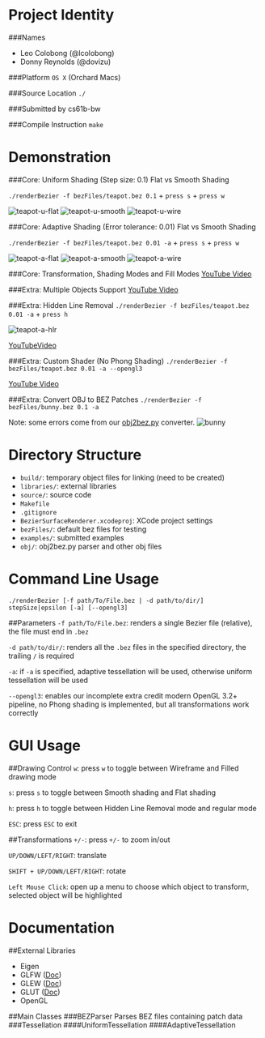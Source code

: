 Project Identity
================
###Names
- Leo Colobong (@lcolobong)
- Donny Reynolds (@dovizu)

###Platform
`OS X` (Orchard Macs)

###Source Location
`./`

###Submitted by
cs61b-bw

###Compile Instruction
`make`

Demonstration
====================

###Core: Uniform Shading (Step size: 0.1)
Flat vs Smooth Shading 

`./renderBezier -f bezFiles/teapot.bez 0.1` + `press s` + `press w`

![teapot-u-flat](https://raw.githubusercontent.com/Dovizu/BezierRenderer/master/examples/teapot_u_flat.png)
![teapot-u-smooth](https://raw.githubusercontent.com/Dovizu/BezierRenderer/master/examples/teapot_u_smooth.png)
![teapot-u-wire](https://raw.githubusercontent.com/Dovizu/BezierRenderer/master/examples/teapot_u_wire.png)

###Core: Adaptive Shading (Error tolerance: 0.01)
Flat vs Smooth Shading 

`./renderBezier -f bezFiles/teapot.bez 0.01 -a` + `press s` + `press w`

![teapot-a-flat](https://raw.githubusercontent.com/Dovizu/BezierRenderer/master/examples/teapot_a_flat.png)
![teapot-a-smooth](https://raw.githubusercontent.com/Dovizu/BezierRenderer/master/examples/teapot_a_smooth.png)
![teapot-a-wire](https://raw.githubusercontent.com/Dovizu/BezierRenderer/master/examples/teapot_a_wire.png)

###Core: Transformation, Shading Modes and Fill Modes
[YouTube Video](https://www.youtube.com/watch?v=OGlHXdFZguo&list=PLH8PbRYZm8EYLX0kipsOS2piibnhldCT6)

###Extra: Multiple Objects Support
[YouTube Video](https://www.youtube.com/watch?v=neblYL_FWWI&list=PLH8PbRYZm8EYLX0kipsOS2piibnhldCT6)

###Extra: Hidden Line Removal
`./renderBezier -f bezFiles/teapot.bez 0.01 -a` + `press h`

![teapot-a-hlr](https://raw.githubusercontent.com/Dovizu/BezierRenderer/master/examples/teapot_a_hlr.png)

[YouTubeVideo](https://www.youtube.com/watch?v=dQNJti0gQCU&list=PLH8PbRYZm8EYLX0kipsOS2piibnhldCT6)

###Extra: Custom Shader (No Phong Shading)
`./renderBezier -f bezFiles/teapot.bez 0.01 -a --opengl3`

[YouTube Video](https://www.youtube.com/watch?v=8337QsCNOSE&list=PLH8PbRYZm8EYLX0kipsOS2piibnhldCT6)

###Extra: Convert OBJ to BEZ Patches
`./renderBezier -f bezFiles/bunny.bez 0.1 -a`

Note: some errors come from our [obj2bez.py](obj/obj2bez.py) converter.
![bunny](https://raw.githubusercontent.com/Dovizu/BezierRenderer/master/examples/bunny.png)

###
Directory Structure
=====================
- `build/`: temporary object files for linking (need to be created)
- `libraries/`: external libraries
- `source/`: source code
- `Makefile`
- `.gitignore`
- `BezierSurfaceRenderer.xcodeproj`: XCode project settings
- `bezFiles/`: default bez files for testing
- `examples/`: submitted examples
- `obj/`: obj2bez.py parser and other obj files

Command Line Usage
=====================

`./renderBezier [-f path/To/File.bez | -d path/to/dir/] stepSize|epsilon [-a] [--opengl3]`

##Parameters
`-f path/To/File.bez`: renders a single Bezier file (relative), the file must end in `.bez`

`-d path/to/dir/`: renders all the `.bez` files in the specified directory, the trailing `/` is required

`-a`: if `-a` is specified, adaptive tessellation will be used, otherwise uniform tessellation will be used

`--opengl3`: enables our incomplete extra credit modern OpenGL 3.2+ pipeline, no Phong shading is implemented, but all transformations work correctly

GUI Usage
=====================

##Drawing Control
`w`: press `w` to toggle between Wireframe and Filled drawing mode

`s`: press `s` to toggle between Smooth shading and Flat shading

`h`: press `h` to toggle between Hidden Line Removal mode and regular mode

`ESC`: press `ESC` to exit

##Transformations
`+/-`: press `+/-` to zoom in/out

`UP/DOWN/LEFT/RIGHT`: translate

`SHIFT + UP/DOWN/LEFT/RIGHT`: rotate

`Left Mouse Click`: open up a menu to choose which object to transform, selected object will be highlighted

Documentation
=====================

##External Libraries
- Eigen
- GLFW ([Doc](http://www.glfw.org/docs/latest/pages.html))
- GLEW ([Doc](http://glew.sourceforge.net/install.html))
- GLUT ([Doc](http://www.opengl.org/resources/libraries/glut/))
- OpenGL

##Main Classes
###BEZParser
Parses BEZ files containing patch data
###Tessellation
####UniformTessellation
####AdaptiveTessellation
